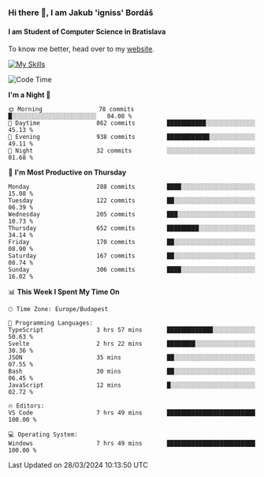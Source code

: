 ### Hi there 👋, I am Jakub 'igniss' Bordáš

#### I am Student of Computer Science in Bratislava
To know me better, head over to my [website](https://bordas.sk).

[![My Skills](https://skillicons.dev/icons?i=js,html,css,figma,svelte,java,kotlin,python,postgresql,typescript,nest,nodejs)](https://bordas.sk)


<!--START_SECTION:waka-->
![Code Time](http://img.shields.io/badge/Code%20Time-1%2C449%20hrs%2052%20mins-blue)

**I'm a Night 🦉** 

```text
🌞 Morning                78 commits          █░░░░░░░░░░░░░░░░░░░░░░░░   04.08 % 
🌆 Daytime                862 commits         ███████████░░░░░░░░░░░░░░   45.13 % 
🌃 Evening                938 commits         ████████████░░░░░░░░░░░░░   49.11 % 
🌙 Night                  32 commits          ░░░░░░░░░░░░░░░░░░░░░░░░░   01.68 % 
```
📅 **I'm Most Productive on Thursday** 

```text
Monday                   288 commits         ████░░░░░░░░░░░░░░░░░░░░░   15.08 % 
Tuesday                  122 commits         ██░░░░░░░░░░░░░░░░░░░░░░░   06.39 % 
Wednesday                205 commits         ███░░░░░░░░░░░░░░░░░░░░░░   10.73 % 
Thursday                 652 commits         █████████░░░░░░░░░░░░░░░░   34.14 % 
Friday                   170 commits         ██░░░░░░░░░░░░░░░░░░░░░░░   08.90 % 
Saturday                 167 commits         ██░░░░░░░░░░░░░░░░░░░░░░░   08.74 % 
Sunday                   306 commits         ████░░░░░░░░░░░░░░░░░░░░░   16.02 % 
```


📊 **This Week I Spent My Time On** 

```text
🕑︎ Time Zone: Europe/Budapest

💬 Programming Languages: 
TypeScript               3 hrs 57 mins       █████████████░░░░░░░░░░░░   50.63 % 
Svelte                   2 hrs 22 mins       ████████░░░░░░░░░░░░░░░░░   30.36 % 
JSON                     35 mins             ██░░░░░░░░░░░░░░░░░░░░░░░   07.55 % 
Bash                     30 mins             ██░░░░░░░░░░░░░░░░░░░░░░░   06.45 % 
JavaScript               12 mins             █░░░░░░░░░░░░░░░░░░░░░░░░   02.72 % 

🔥 Editors: 
VS Code                  7 hrs 49 mins       █████████████████████████   100.00 % 

💻 Operating System: 
Windows                  7 hrs 49 mins       █████████████████████████   100.00 % 
```


 Last Updated on 28/03/2024 10:13:50 UTC
<!--END_SECTION:waka-->

